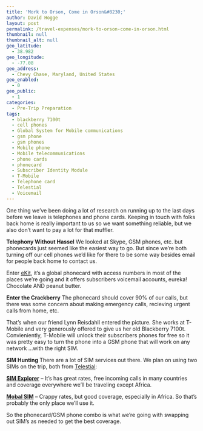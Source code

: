 ```yaml
---
title: 'Mork to Orson, Come in Orson&#8230;'
author: David Hogge
layout: post
permalink: /travel-expenses/mork-to-orson-come-in-orson.html
thumbnail: null
thumbnail_alt: null
geo_latitude:
  - 38.982
geo_longitude:
  - -77.08
geo_address:
  - Chevy Chase, Maryland, United States
geo_enabled:
  - 0
geo_public:
  - 1
categories:
  - Pre-Trip Preparation
tags:
  - blackberry 7100t
  - cell phones
  - Global System for Mobile communications
  - gsm phone
  - gsm phones
  - Mobile phone
  - Mobile telecommunications
  - phone cards
  - phonecard
  - Subscriber Identity Module
  - T-Mobile
  - Telephone card
  - Telestial
  - Voicemail
---
```

One thing we&#8217;ve been doing a lot of research on running up to the last days before we leave is telephones and phone cards. Keeping in touch with folks back home is really important to us so we want something reliable, but we also don&#8217;t want to pay a lot for that muffler.

**Telephony Without Hassel** 
We looked at Skype, GSM phones, etc. but phonecards just seemed like the easiest way to go. But since we&#8217;re both turning off our cell phones we&#8217;d like for there to be some way besides email for people back home to contact us.

Enter [eKit][1], it&#8217;s a global phonecard with access numbers in most of the places we&#8217;re going and it offers subscribers voicemail accounts, eureka! Chocolate AND peanut butter.

**Enter the Crackberry** 
The phonecard should cover 90% of our calls, but there was some concern about making emergency calls, recieving urgent calls from home, etc.

That&#8217;s when our friend Lynn Reisdahll entered the picture. She works at T-Mobile and very generously offered to give us her old Blackberry 7100t. Convieniently, T-Mobile will unlock their subscribers phones for free so it was pretty easy to turn the phone into a GSM phone that will work on any network &#8230;with the right SIM.

**SIM Hunting** 
There are a lot of SIM services out there. We plan on using two SIMs on the trip, both from [Telestial][2]:

**[SIM Explorer][3]** &#8211; It&#8217;s has great rates, free incoming calls in many countries and coverage everywhere we&#8217;ll be traveling except Africa.

**[Mobal SIM][4]** &#8211; Crappy rates, but good coverage, especially in Africa. So that&#8217;s probably the only place we&#8217;ll use it.

So the phonecard/GSM phone combo is what we&#8217;re going with swapping out SIM&#8217;s as needed to get the best coverage.

 [1]: http://www.ekit.com
 [2]: http://www.telestial.com/
 [3]: http://www.telestial.com/view_product.php?PRODUCT_ID=MSIM-EX01
 [4]: http://www.telestial.com/view_product.php?PRODUCT_ID=MSIM-MB01